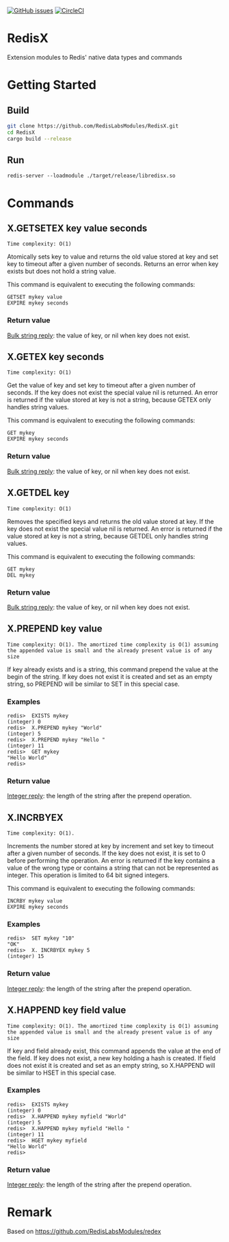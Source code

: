 [![GitHub issues](https://img.shields.io/github/release/RedisLabsModules/RedisX.svg)](https://github.com/RedisLabsModules/RedisX/releases/latest)
[![CircleCI](https://circleci.com/gh/RedisLabsModules/RedisX/tree/master.svg?style=svg)](https://circleci.com/gh/RedisLabsModules/RedisX/tree/master)

# RedisX
Extension modules to Redis' native data types and commands


# Getting Started

## Build

```bash
git clone https://github.com/RedisLabsModules/RedisX.git
cd RedisX
cargo build --release
```

## Run 
```
redis-server --loadmodule ./target/release/libredisx.so
```

# Commands

## X.GETSETEX key value seconds
`Time complexity: O(1)`

Atomically sets key to value and returns the old value stored at key
and set key to timeout after a given number of seconds.
Returns an error when key exists but does not hold a string value.

This command is equivalent to executing the following commands:

```
GETSET mykey value
EXPIRE mykey seconds
```

### Return value
[Bulk string reply](https://redis.io/topics/protocol#bulk-string-reply): the value of key, or nil when key does not exist.



## X.GETEX key seconds
`Time complexity: O(1)`

Get the value of key and set key to timeout after a given number of seconds.
If the key does not exist the special value nil is returned. 
An error is returned if the value stored at key is not a string, because GETEX only handles string values.

This command is equivalent to executing the following commands:

```
GET mykey
EXPIRE mykey seconds
```

### Return value
[Bulk string reply](https://redis.io/topics/protocol#bulk-string-reply): the value of key, or nil when key does not exist.



## X.GETDEL key
`Time complexity: O(1)`

Removes the specified keys and returns the old value stored at key.
If the key does not exist the special value nil is returned.
An error is returned if the value stored at key is not a string, because GETDEL only handles string values.

This command is equivalent to executing the following commands:

```
GET mykey
DEL mykey
```

### Return value
[Bulk string reply](https://redis.io/topics/protocol#bulk-string-reply): the value of key, or nil when key does not exist.



## X.PREPEND key value
`Time complexity: O(1). The amortized time complexity is O(1) assuming the appended value is small and the already present value is of any size`

If key already exists and is a string, this command prepend the value at the begin of the string. 
If key does not exist it is created and set as an empty string, so PREPEND will be similar to SET in this special case.

### Examples
```
redis>  EXISTS mykey
(integer) 0
redis>  X.PREPEND mykey "World"
(integer) 5
redis>  X.PREPEND mykey "Hello "
(integer) 11
redis>  GET mykey
"Hello World"
redis> 
```
### Return value
[Integer reply](https://redis.io/topics/protocol#integer-reply): the length of the string after the prepend operation.



## X.INCRBYEX <key> <increment> <seconds> 
`Time complexity: O(1).`

Increments the number stored at key by increment and set key to timeout after a given number of seconds. If the key does not exist, it is set to 0 before performing the operation. An error is returned if the key contains a value of the wrong type or contains a string that can not be represented as integer. This operation is limited to 64 bit signed integers.

This command is equivalent to executing the following commands:

```
INCRBY mykey value
EXPIRE mykey seconds
```

### Examples
```
redis>  SET mykey "10"
"OK"
redis>  X. INCRBYEX mykey 5 
(integer) 15
```
### Return value
[Integer reply](https://redis.io/topics/protocol#integer-reply): the length of the string after the prepend operation.


## X.HAPPEND key field value
`Time complexity: O(1). The amortized time complexity is O(1) assuming the appended value is small and the already present value is of any size`

If key and field already exist, this command appends the value at the end of the field. 
If key does not exist, a new key holding a hash is created. 
If field does not exist it is created and set as an empty string, so X.HAPPEND will be similar to HSET in this special case.

### Examples
```
redis>  EXISTS mykey
(integer) 0
redis>  X.HAPPEND mykey myfield "World"
(integer) 5
redis>  X.HAPPEND mykey myfield "Hello "
(integer) 11
redis>  HGET mykey myfield
"Hello World"
redis> 
```
### Return value
[Integer reply](https://redis.io/topics/protocol#integer-reply): the length of the string after the prepend operation.



# Remark 
Based on https://github.com/RedisLabsModules/redex
